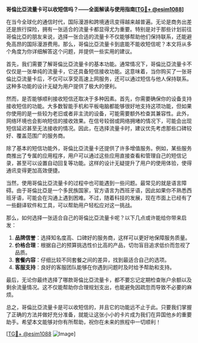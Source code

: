 **哥倫比亞流量卡可以收短信吗？——全面解读与使用指南[[TG💪+ @esim1088](https://t.me/s/esim1088)]**

在当今全球化的通信时代，国际漫游和跨境通讯变得越来越普遍。无论是商务出差还是旅行探险，拥有一张适合的流量卡都显得尤为重要。特别是对于那些计划前往哥倫比亞的朋友来说，选择一张合适的流量卡不仅能够帮助他们保持联系，还能避免高昂的国际漫游费用。那么，哥倫比亞流量卡到底能不能收短信呢？本文将从多个角度为你详细解答这个问题，并提供一些实用的建议。

首先，我们需要了解哥倫比亞流量卡的基本功能。通常情况下，哥倫比亞流量卡不仅仅是一张单纯的流量卡，它还具备短信接收功能。这意味着，当你购买了一张哥倫比亞流量卡后，不仅可以享受高速上网服务，还可以通过短信与他人保持联系。这种多功能的设计无疑为用户提供了极大的便利。

然而，是否能够顺利接收短信还取决于多种因素。首先，你需要确保你的设备支持接收短信的功能。大多数智能手机和平板电脑都能够很好地支持这项功能，但如果你使用的是一些较为老旧或者非主流的设备，可能需要额外检查其兼容性。此外，网络环境也会影响短信的接收效果。在信号较弱或网络拥堵的情况下，可能会出现短信延迟甚至无法接收的情况。因此，在选择流量卡时，建议优先考虑那些口碑较好、覆盖范围广的服务商。

除了基本的短信功能外，哥倫比亞流量卡还提供了许多增值服务。例如，某些服务商推出了专属的应用程序，用户可以通过这些应用直接查看和管理自己的短信记录，甚至可以设置自动回复等功能。这样的设计无疑提升了用户的使用体验，使得通讯变得更加高效便捷。

当然，使用哥倫比亞流量卡的过程中也可能遇到一些问题。最常见的就是语言障碍。由于哥倫比亞是一个多民族国家，官方语言为西班牙语，因此如果你不熟悉西班牙语，可能会在沟通上遇到困难。不过，随着科技的发展，现在市面上已经有了一些翻译软件和工具，可以帮助用户轻松应对这一挑战。

那么，如何选择一张适合自己的哥倫比亞流量卡呢？以下几点或许能给你带来启发：

1. **品牌信誉**：选择知名度高、口碑好的服务商，这样可以更好地保障服务质量。
2. **价格合理**：根据自己的预算挑选性价比高的产品，切勿盲目追求低价而忽视了品质。
3. **套餐内容**：仔细比较不同套餐之间的差异，找到最适合自己的选项。
4. **客服支持**：良好的客服团队能够在你遇到问题时及时给予帮助和支持。

最后，无论你最终选择了哪款哥倫比亞流量卡，都不要忘记定期检查账户余额以及剩余流量情况。这不仅能帮助你合理规划支出，也能避免因疏忽而导致不必要的麻烦。

总之，哥倫比亞流量卡是可以收短信的，并且它的功能远不止于此。只要我们掌握了正确的方法并做好充分准备，就能让这张小小的卡片成为我们在异国他乡的重要助手。希望本文能够对你有所帮助，祝你在未来的旅程中一切顺利！

[[TG💪+ @esim1088](https://t.me/s/esim1088) ![Image](https://i.postimg.cc/4NQfJmqS/Snipaste-2025-05-13-00-14-12.png)]